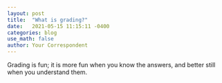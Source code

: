 ```yaml
---
layout: post
title:  "What is grading?"
date:   2021-05-15 11:15:11 -0400
categories: blog
use_math: false
author: Your Correspondent
---
```

Grading is fun; it is more fun when you know the answers, and better still when you understand them.

